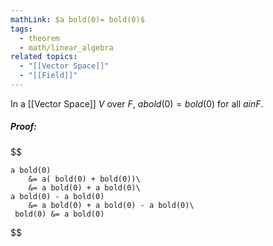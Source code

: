 ```yaml
---
mathLink: $a bold(0)= bold(0)$
tags:
  - theorem
  - math/linear_algebra
related topics:
  - "[[Vector Space]]"
  - "[[Field]]"
---
```

In a [[Vector Space]] $V$ over $F$, $a bold(0)= bold(0)$ for all $a in F$.
##### Proof:
$$

	a bold(0) 
		&= a( bold(0) + bold(0))\
		&= a bold(0) + a bold(0)\
	a bold(0) - a bold(0) 
		&= a bold(0) + a bold(0) - a bold(0)\
	 bold(0) &= a bold(0)

$$